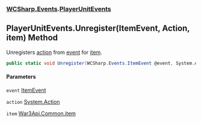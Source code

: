### [WCSharp.Events](WCSharp.Events.md 'WCSharp.Events').[PlayerUnitEvents](WCSharp.Events.PlayerUnitEvents.md 'WCSharp.Events.PlayerUnitEvents')

## PlayerUnitEvents.Unregister(ItemEvent, Action, item) Method

Unregisters [action](WCSharp.Events.PlayerUnitEvents.Unregister(WCSharp.Events.ItemEvent,System.Action,War3Api.Common.item).md#WCSharp.Events.PlayerUnitEvents.Unregister(WCSharp.Events.ItemEvent,System.Action,War3Api.Common.item).action 'WCSharp.Events.PlayerUnitEvents.Unregister(WCSharp.Events.ItemEvent, System.Action, War3Api.Common.item).action') from [event](WCSharp.Events.PlayerUnitEvents.Unregister(WCSharp.Events.ItemEvent,System.Action,War3Api.Common.item).md#WCSharp.Events.PlayerUnitEvents.Unregister(WCSharp.Events.ItemEvent,System.Action,War3Api.Common.item).event 'WCSharp.Events.PlayerUnitEvents.Unregister(WCSharp.Events.ItemEvent, System.Action, War3Api.Common.item).event') for [item](WCSharp.Events.PlayerUnitEvents.Unregister(WCSharp.Events.ItemEvent,System.Action,War3Api.Common.item).md#WCSharp.Events.PlayerUnitEvents.Unregister(WCSharp.Events.ItemEvent,System.Action,War3Api.Common.item).item 'WCSharp.Events.PlayerUnitEvents.Unregister(WCSharp.Events.ItemEvent, System.Action, War3Api.Common.item).item').

```csharp
public static void Unregister(WCSharp.Events.ItemEvent @event, System.Action action, War3Api.Common.item item);
```
#### Parameters

<a name='WCSharp.Events.PlayerUnitEvents.Unregister(WCSharp.Events.ItemEvent,System.Action,War3Api.Common.item).event'></a>

`event` [ItemEvent](WCSharp.Events.ItemEvent.md 'WCSharp.Events.ItemEvent')

<a name='WCSharp.Events.PlayerUnitEvents.Unregister(WCSharp.Events.ItemEvent,System.Action,War3Api.Common.item).action'></a>

`action` [System.Action](https://docs.microsoft.com/en-us/dotnet/api/System.Action 'System.Action')

<a name='WCSharp.Events.PlayerUnitEvents.Unregister(WCSharp.Events.ItemEvent,System.Action,War3Api.Common.item).item'></a>

`item` [War3Api.Common.item](https://docs.microsoft.com/en-us/dotnet/api/War3Api.Common.item 'War3Api.Common.item')
